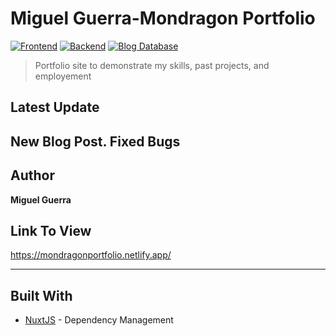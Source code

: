 

# Miguel Guerra-Mondragon Portfolio
[![Frontend][Frontend-image]][Frontend-url]
[![Backend][Backend-image]][Backend-url]
[![Blog Database][Blog-image]][Blog-url]

> Portfolio site to demonstrate my skills, past projects, and employement
## Latest Update

**New Blog Post. Fixed Bugs**
---
## Author

**Miguel Guerra** 

## Link To View

https://mondragonportfolio.netlify.app/

---


## Built With

* [NuxtJS](https://nuxtjs.org/) - Dependency Management


[Frontend-image]: https://img.shields.io/badge/Frontend-NUXT-green?style=for-the-badge
[Frontend-url]: https://img.shields.io/badge/Frontend-NUXT-green?style=for-the-badge
[Backend-image]: https://img.shields.io/badge/BackEnd-JSON-red?style=for-the-badge
[Backend-url]: https://img.shields.io/badge/BackEnd-JSON-red?style=for-the-badge
[Blog-image]: https://img.shields.io/badge/Blog-Wordpress-blue?style=for-the-badge
[Blog-url]: https://img.shields.io/badge/Blog-Wordpress-blue?style=for-the-badge

